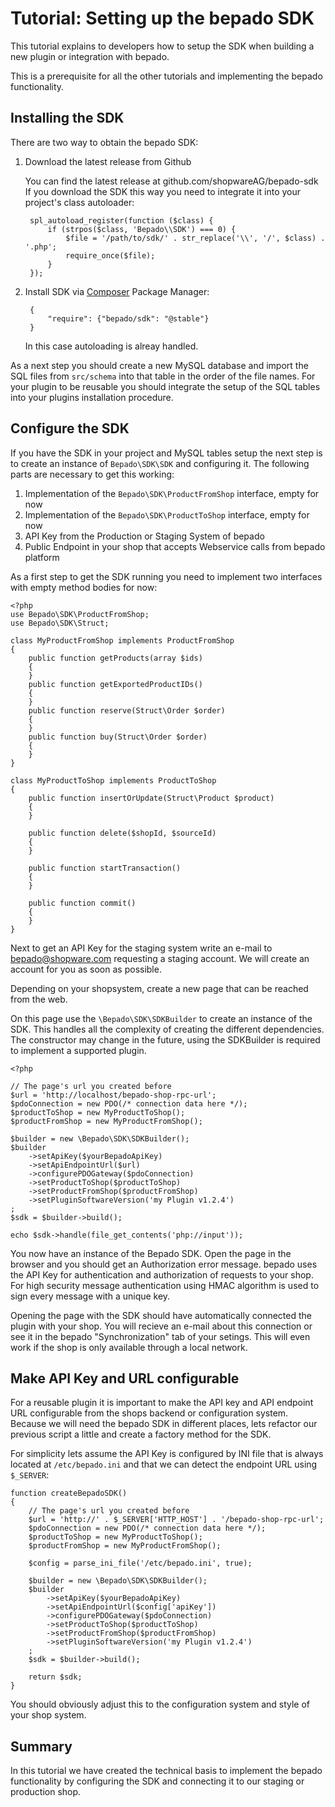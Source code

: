 # Tutorial: Setting up the bepado SDK

This tutorial explains to developers how to setup the SDK when building a new
plugin or integration with bepado.

This is a prerequisite for all the other tutorials and implementing
the bepado functionality.

## Installing the SDK

There are two way to obtain the bepado SDK:

1. Download the latest release from Github

   You can find the latest release at github.com/shopwareAG/bepado-sdk
   If you download the SDK this way you need to integrate it into
   your project's class autoloader:

        spl_autoload_register(function ($class) {
            if (strpos($class, 'Bepado\\SDK') === 0) {
                $file = '/path/to/sdk/' . str_replace('\\', '/', $class) . '.php';
                require_once($file);
            }
        });

2. Install SDK via [Composer](http://getcomposer.org) Package Manager:

        {
            "require": {"bepado/sdk": "@stable"}
        }

    In this case autoloading is alreay handled.

As a next step you should create a new MySQL database and import the SQL files
from `src/schema` into that table in the order of the file names. For your
plugin to be reusable you should integrate the setup of the SQL tables into
your plugins installation procedure.

## Configure the SDK

If you have the SDK in your project and MySQL tables setup the next step is to
create an instance of `Bepado\SDK\SDK` and configuring it. The following
parts are necessary to get this working:

1. Implementation of the `Bepado\SDK\ProductFromShop` interface, empty for now
2. Implementation of the `Bepado\SDK\ProductToShop` interface, empty for now
3. API Key from the Production or Staging System of bepado
4. Public Endpoint in your shop that accepts Webservice calls from bepado platform

As a first step to get the SDK running you need to implement two interfaces
with empty method bodies for now:

    <?php
    use Bepado\SDK\ProductFromShop;
    use Bepado\SDK\Struct;

    class MyProductFromShop implements ProductFromShop
    {
        public function getProducts(array $ids)
        {
        }
        public function getExportedProductIDs()
        {
        }
        public function reserve(Struct\Order $order)
        {
        }
        public function buy(Struct\Order $order)
        {
        }
    }

    class MyProductToShop implements ProductToShop
    {
        public function insertOrUpdate(Struct\Product $product)
        {
        }

        public function delete($shopId, $sourceId)
        {
        }

        public function startTransaction()
        {
        }

        public function commit()
        {
        }
    }

Next to get an API Key for the staging system write an e-mail to bepado@shopware.com
requesting a staging account. We will create an account for you as soon as possible.

Depending on your shopsystem, create a new page that can be reached from the web.

On this page use the `\Bepado\SDK\SDKBuilder` to create an instance of the SDK. This handles
all the complexity of creating the different dependencies. The constructor may
change in the future, using the SDKBuilder is required to implement a supported
plugin.

    <?php

    // The page's url you created before
    $url = 'http://localhost/bepado-shop-rpc-url';
    $pdoConnection = new PDO(/* connection data here */);
    $productToShop = new MyProductToShop();
    $productFromShop = new MyProductFromShop();

    $builder = new \Bepado\SDK\SDKBuilder();
    $builder
        ->setApiKey($yourBepadoApiKey)
        ->setApiEndpointUrl($url)
        ->configurePDOGateway($pdoConnection)
        ->setProductToShop($productToShop)
        ->setProductFromShop($productFromShop)
        ->setPluginSoftwareVersion('my Plugin v1.2.4')
    ;
    $sdk = $builder->build();

    echo $sdk->handle(file_get_contents('php://input'));

You now have an instance of the Bepado SDK. Open the page in the browser and
you should get an Authorization error message.  bepado uses the API Key for
authentication and authorization of requests to your shop. For high security
message authentication using HMAC algorithm is used to sign every message with
a unique key.

Opening the page with the SDK should have automatically connected the plugin with
your shop. You will recieve an e-mail about this connection or see it in the bepado
"Synchronization" tab of your setings. This will even work if the shop is only
available through a local network.

## Make API Key and URL configurable

For a reusable plugin it is important to make the API key and API endpoint URL
configurable from the shops backend or configuration system. Because we will
need the bepado SDK in different places, lets refactor our previous script a
little and create a factory method for the SDK.

For simplicity lets assume the API Key is configured by INI file that is
always located at `/etc/bepado.ini` and that we can detect the endpoint
URL using `$_SERVER`:

    function createBepadoSDK()
    {
        // The page's url you created before
        $url = 'http://' . $_SERVER['HTTP_HOST'] . '/bepado-shop-rpc-url';
        $pdoConnection = new PDO(/* connection data here */);
        $productToShop = new MyProductToShop();
        $productFromShop = new MyProductFromShop();

        $config = parse_ini_file('/etc/bepado.ini', true);

        $builder = new \Bepado\SDK\SDKBuilder();
        $builder
            ->setApiKey($yourBepadoApiKey)
            ->setApiEndpointUrl($config['apiKey'])
            ->configurePDOGateway($pdoConnection)
            ->setProductToShop($productToShop)
            ->setProductFromShop($productFromShop)
            ->setPluginSoftwareVersion('my Plugin v1.2.4')
        ;
        $sdk = $builder->build();

        return $sdk;
    }

You should obviously adjust this to the configuration system and style of your
shop system.

## Summary

In this tutorial we have created the technical basis to implement
the bepado functionality by configuring the SDK and connecting
it to our staging or production shop.
